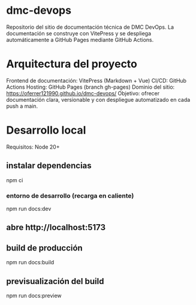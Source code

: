 # dmc-devops

Repositorio del sitio de documentación técnica de DMC DevOps.
La documentación se construye con VitePress y se despliega automáticamente a GitHub Pages mediante GitHub Actions.

# Arquitectura del proyecto

Frontend de documentación: VitePress (Markdown + Vue)
CI/CD: GitHub Actions
Hosting: GitHub Pages (branch gh-pages)
Dominio del sitio: https://oferrer121990.github.io/dmc-devops/
Objetivo: ofrecer documentación clara, versionable y con despliegue automatizado en cada push a main.

# Desarrollo local

Requisitos: Node 20+

## instalar dependencias
npm ci

### entorno de desarrollo (recarga en caliente)
npm run docs:dev

## abre http://localhost:5173

## build de producción
npm run docs:build

## previsualización del build
npm run docs:preview
